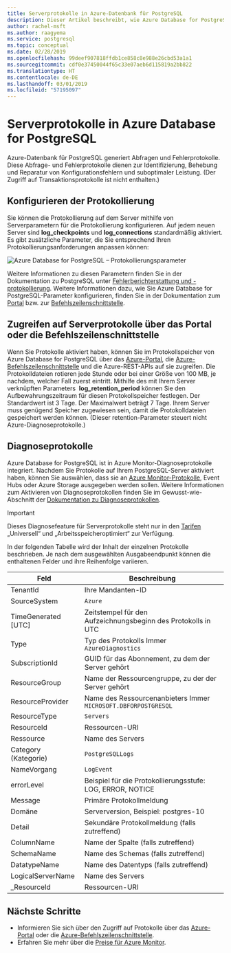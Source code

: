 ```yaml
---
title: Serverprotokolle in Azure-Datenbank für PostgreSQL
description: Dieser Artikel beschreibt, wie Azure Database for PostgreSQL Protokolle für Abfragen und Fehler generiert und wie die Protokollaufbewahrung konfiguriert wird.
author: rachel-msft
ms.author: raagyema
ms.service: postgresql
ms.topic: conceptual
ms.date: 02/28/2019
ms.openlocfilehash: 99deef907818ffdb1ce858c8e988e26cbd53a1a1
ms.sourcegitcommit: cdf0e37450044f65c33e07aeb6d115819a2bb822
ms.translationtype: HT
ms.contentlocale: de-DE
ms.lasthandoff: 03/01/2019
ms.locfileid: "57195097"
---
```

# <a name="server-logs-in-azure-database-for-postgresql"></a>Serverprotokolle in Azure Database for PostgreSQL 
Azure-Datenbank für PostgreSQL generiert Abfragen und Fehlerprotokolle. Diese Abfrage- und Fehlerprotokolle dienen zur Identifizierung, Behebung und Reparatur von Konfigurationsfehlern und suboptimaler Leistung. (Der Zugriff auf Transaktionsprotokolle ist nicht enthalten.) 

## <a name="configure-logging"></a>Konfigurieren der Protokollierung 
Sie können die Protokollierung auf dem Server mithilfe von Serverparametern für die Protokollierung konfigurieren. Auf jedem neuen Server sind **log_checkpoints** und **log_connections** standardmäßig aktiviert. Es gibt zusätzliche Parameter, die Sie entsprechend Ihren Protokollierungsanforderungen anpassen können: 

![Azure Database for PostgreSQL – Protokollierungsparameter](./media/concepts-server-logs/log-parameters.png)

Weitere Informationen zu diesen Parametern finden Sie in der Dokumentation zu PostgreSQL unter [Fehlerberichterstattung und -protokollierung](https://www.postgresql.org/docs/current/static/runtime-config-logging.html). Weitere Informationen dazu, wie Sie Azure Database for PostgreSQL-Parameter konfigurieren, finden Sie in der Dokumentation zum [Portal](howto-configure-server-parameters-using-portal.md) bzw. zur [Befehlszeilenschnittstelle](howto-configure-server-parameters-using-cli.md).

## <a name="access-server-logs-through-portal-or-cli"></a>Zugreifen auf Serverprotokolle über das Portal oder die Befehlszeilenschnittstelle
Wenn Sie Protokolle aktiviert haben, können Sie im Protokollspeicher von Azure Database for PostgreSQL über das [Azure-Portal](howto-configure-server-logs-in-portal.md), die [Azure-Befehlszeilenschnittstelle](howto-configure-server-logs-using-cli.md) und die Azure-REST-APIs auf sie zugreifen. Die Protokolldateien rotieren jede Stunde oder bei einer Größe von 100 MB, je nachdem, welcher Fall zuerst eintritt. Mithilfe des mit Ihrem Server verknüpften Parameters  **log\_retention\_period** können Sie den Aufbewahrungszeitraum für diesen Protokollspeicher festlegen. Der Standardwert ist 3 Tage. Der Maximalwert beträgt 7 Tage. Ihrem Server muss genügend Speicher zugewiesen sein, damit die Protokolldateien gespeichert werden können. (Dieser retention-Parameter steuert nicht Azure-Diagnoseprotokolle.)


## <a name="diagnostic-logs"></a>Diagnoseprotokolle
Azure Database for PostgreSQL ist in Azure Monitor-Diagnoseprotokolle integriert. Nachdem Sie Protokolle auf Ihrem PostgreSQL-Server aktiviert haben, können Sie auswählen, dass sie an [Azure Monitor-Protokolle](../azure-monitor/log-query/log-query-overview.md), Event Hubs oder Azure Storage ausgegeben werden sollen. Weitere Informationen zum Aktivieren von Diagnoseprotokollen finden Sie im Gewusst-wie-Abschnitt der [Dokumentation zu Diagnoseprotokollen](../azure-monitor/platform/diagnostic-logs-overview.md). 

> [!IMPORTANT]
> Dieses Diagnosefeature für Serverprotokolle steht nur in den [Tarifen](concepts-pricing-tiers.md) „Universell“ und „Arbeitsspeicheroptimiert“ zur Verfügung.

In der folgenden Tabelle wird der Inhalt der einzelnen Protokolle beschrieben. Je nach dem ausgewählten Ausgabeendpunkt können die enthaltenen Felder und ihre Reihenfolge variieren. 

|**Feld** | **Beschreibung** |
|---|---|
| TenantId | Ihre Mandanten-ID |
| SourceSystem | `Azure` |
| TimeGenerated [UTC] | Zeitstempel für den Aufzeichnungsbeginn des Protokolls in UTC |
| Type | Typ des Protokolls Immer `AzureDiagnostics` |
| SubscriptionId | GUID für das Abonnement, zu dem der Server gehört |
| ResourceGroup | Name der Ressourcengruppe, zu der der Server gehört |
| ResourceProvider | Name des Ressourcenanbieters Immer `MICROSOFT.DBFORPOSTGRESQL` |
| ResourceType | `Servers` |
| ResourceId | Ressourcen-URI |
| Ressource | Name des Servers |
| Category (Kategorie) | `PostgreSQLLogs` |
| NameVorgang | `LogEvent` |
| errorLevel | Beispiel für die Protokollierungsstufe: LOG, ERROR, NOTICE |
| Message | Primäre Protokollmeldung | 
| Domäne | Serverversion, Beispiel: postgres-10 |
| Detail | Sekundäre Protokollmeldung (falls zutreffend) |
| ColumnName | Name der Spalte (falls zutreffend) |
| SchemaName | Name des Schemas (falls zutreffend) |
| DatatypeName | Name des Datentyps (falls zutreffend) |
| LogicalServerName | Name des Servers | 
| _ResourceId | Ressourcen-URI |

## <a name="next-steps"></a>Nächste Schritte
- Informieren Sie sich über den Zugriff auf Protokolle über das [Azure-Portal](howto-configure-server-logs-in-portal.md) oder die [Azure-Befehlszeilenschnittstelle](howto-configure-server-logs-using-cli.md).
- Erfahren Sie mehr über die [Preise für Azure Monitor](https://azure.microsoft.com/pricing/details/monitor/).
